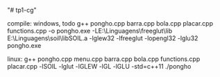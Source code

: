"# tp1-cg"

compile:
windows, todo
g++ pongho.cpp barra.cpp bola.cpp placar.cpp functions.cpp -o pongho.exe -LE:\Linguagens\freeglut\lib E:\Linguagens\soil\libSOIL.a -lglew32 -lfreeglut -lopengl32 -lglu32
pongho.exe

linux:
g++ pongho.cpp menu.cpp barra.cpp bola.cpp functions.cpp placar.cpp -lSOIL -lglut -lGLEW -lGL -lGLU -std=c++11
./pongho
